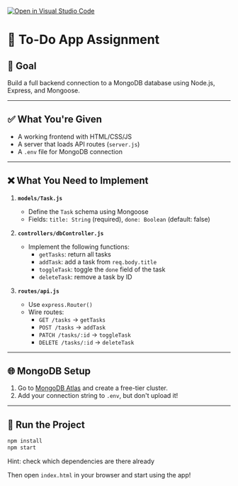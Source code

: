 [![Open in Visual Studio Code](https://classroom.github.com/assets/open-in-vscode-2e0aaae1b6195c2367325f4f02e2d04e9abb55f0b24a779b69b11b9e10269abc.svg)](https://classroom.github.com/online_ide?assignment_repo_id=19871641&assignment_repo_type=AssignmentRepo)
# 📝 To-Do App Assignment

## 🎯 Goal

Build a full backend connection to a MongoDB database using Node.js, Express, and Mongoose.

---

## ✅ What You're Given

- A working frontend with HTML/CSS/JS
- A server that loads API routes (`server.js`)
- A `.env` file for MongoDB connection

---

## ❌ What You Need to Implement

1. **`models/Task.js`**  
   - Define the `Task` schema using Mongoose
   - Fields: `title: String` (required), `done: Boolean` (default: false)

2. **`controllers/dbController.js`**  
   - Implement the following functions:
     - `getTasks`: return all tasks
     - `addTask`: add a task from `req.body.title`
     - `toggleTask`: toggle the `done` field of the task
     - `deleteTask`: remove a task by ID

3. **`routes/api.js`**  
   - Use `express.Router()`
   - Wire routes:
     - `GET /tasks` → `getTasks`
     - `POST /tasks` → `addTask`
     - `PATCH /tasks/:id` → `toggleTask`
     - `DELETE /tasks/:id` → `deleteTask`

---

## 🌐 MongoDB Setup

1. Go to [MongoDB Atlas](https://www.mongodb.com/cloud/atlas/register) and create a free-tier cluster.
2. Add your connection string to `.env`, but don't upload it!

---

## 🚀 Run the Project

```bash
npm install
npm start
```

Hint: check which dependencies are there already

Then open `index.html` in your browser and start using the app!